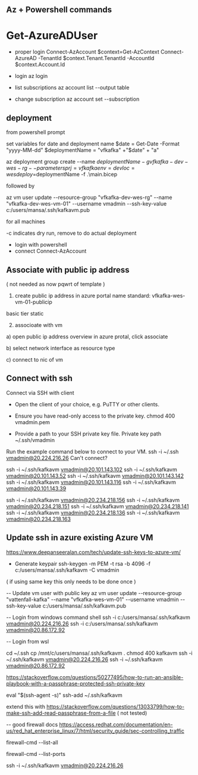 ## Az + Powershell commands


# Get-AzureADUser

- proper login
Connect-AzAccount
$context=Get-AzContext
Connect-AzureAD -TenantId $context.Tenant.TenantId -AccountId $context.Account.Id

- login
az login

- list subscriptions
az account list  --output table

- change subscription
az account set --subscription <name or id>

## deployment 


from powershell prompt

set variables for date and deployment name
$date = Get-Date -Format "yyyy-MM-dd"
$deploymentName = "vfkafka" +"$date" + "a"




az deployment group create --name $deploymentName -g vfkafka-dev-wes-rg --parameters prj=vfkafka env=dev loc=wes deploy=$deploymentName -f .\main.bicep

followed by

az vm user update --resource-group  "vfkafka-dev-wes-rg" --name "vfkafka-dev-wes-vm-01" --username vmadmin --ssh-key-value c:/users/mansa/.ssh/kafkavm.pub

for all machines



-c indicates dry run, remove to do actual deployment

- login with powershell
- connect 
Connect-AzAccount


## Associate with public ip address

( not needed as now pqwrt of template ) 

1. create public ip address in azure portal 
name standard: vfkafka-wes-vm-01-publicip

basic tier 
static 


2. associoate with vm

a) open public ip address overview in azure protal, click associate

b) select network interface as resource type

c) connect to nic of vm



## Connect with ssh

Connect via SSH with client

- Open the client of your choice, e.g. PuTTY or other clients.

- Ensure you have read-only access to the private key.
chmod 400 vmadmin.pem

- Provide a path to your SSH private key file.
Private key path
~/.ssh/vmadmin

Run the example command below to connect to your VM.
ssh -i ~/.ssh vmadmin@20.224.216.26
Can't connect?


ssh -i ~/.ssh/kafkavm vmadmin@20.101.143.102
ssh -i ~/.ssh/kafkavm vmadmin@20.101.143.52
ssh -i ~/.ssh/kafkavm vmadmin@20.101.143.142
ssh -i ~/.ssh/kafkavm vmadmin@20.101.143.116
ssh -i ~/.ssh/kafkavm vmadmin@20.101.143.39


ssh -i ~/.ssh/kafkavm vmadmin@20.234.218.156
ssh -i ~/.ssh/kafkavm vmadmin@20.234.218.151
ssh -i ~/.ssh/kafkavm vmadmin@20.234.218.141
ssh -i ~/.ssh/kafkavm vmadmin@20.234.218.136
ssh -i ~/.ssh/kafkavm vmadmin@20.234.218.163








## Update ssh in azure existing Azure VM 
https://www.deepanseeralan.com/tech/update-ssh-keys-to-azure-vm/

- Generate keypair
ssh-keygen -m PEM -t rsa -b 4096 -f c:/users/mansa/.ssh/kafkavm -C vmadmin

( if using same key this only needs to be done once )

-- Update vm user with public key
az vm user update --resource-group  "vattenfall-kafka" --name "vfkafka-wes-vm-01" --username vmadmin --ssh-key-value c:/users/mansa/.ssh/kafkavm.pub

-- Login from windows command shell
ssh -i c:/users/mansa/.ssh/kafkavm  vmadmin@20.224.216.26 
ssh -i c:/users/mansa/.ssh/kafkavm  vmadmin@20.86.172.92

-- Login from wsl

cd ~/.ssh
cp /mnt/c/users/mansa/.ssh/kafkavm .
chmod 400 kafkavm
ssh -i ~/.ssh/kafkavm  vmadmin@20.224.216.26 
ssh -i ~/.ssh/kafkavm  vmadmin@20.86.172.92 

https://stackoverflow.com/questions/50277495/how-to-run-an-ansible-playbook-with-a-passphrase-protected-ssh-private-key

eval "$(ssh-agent -s)"
ssh-add ~/.ssh/kafkavm

extend this with
https://stackoverflow.com/questions/13033799/how-to-make-ssh-add-read-passphrase-from-a-file
( not tested)


-- good firewall docs
https://access.redhat.com/documentation/en-us/red_hat_enterprise_linux/7/html/security_guide/sec-controlling_traffic

firewall-cmd --list-all

firewall-cmd --list-ports

ssh -i ~/.ssh/kafkavm  vmadmin@20.224.216.26 




